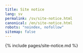```yaml
---
title: Site notice
lang: sv
permalink: /sv/site-notice.html
canonical: /en/site-notice.html
robots: "noindex, nofollow"
sitemap: false
---
```


{% include pages/site-notice.md %}
